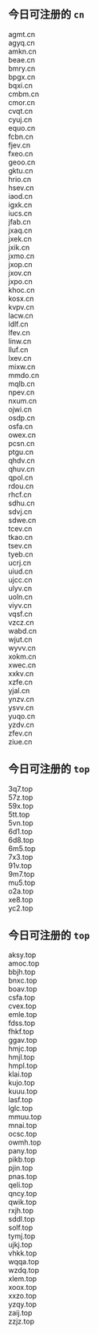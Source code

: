 
## 今日可注册的 `cn`
>
agmt.cn   
agyq.cn   
amkn.cn   
beae.cn   
bmry.cn   
bpgx.cn   
bqxi.cn   
cmbm.cn   
cmor.cn   
cvqt.cn   
cyuj.cn   
equo.cn   
fcbn.cn   
fjev.cn   
fxeo.cn   
geoo.cn   
gktu.cn   
hrio.cn   
hsev.cn   
iaod.cn   
igxk.cn   
iucs.cn   
jfab.cn   
jxaq.cn   
jxek.cn   
jxik.cn   
jxmo.cn   
jxop.cn   
jxov.cn   
jxpo.cn   
khoc.cn   
kosx.cn   
kvpv.cn   
lacw.cn   
ldlf.cn   
lfev.cn   
linw.cn   
lluf.cn   
lxev.cn   
mixw.cn   
mmdo.cn   
mqlb.cn   
npev.cn   
nxum.cn   
ojwi.cn   
osdp.cn   
osfa.cn   
owex.cn   
pcsn.cn   
ptgu.cn   
qhdv.cn   
qhuv.cn   
qpol.cn   
rdou.cn   
rhcf.cn   
sdhu.cn   
sdvj.cn   
sdwe.cn   
tcev.cn   
tkao.cn   
tsev.cn   
tyeb.cn   
ucrj.cn   
uiud.cn   
ujcc.cn   
ulyv.cn   
uoln.cn   
viyv.cn   
vqsf.cn   
vzcz.cn   
wabd.cn   
wjut.cn   
wyvv.cn   
xokm.cn   
xwec.cn   
xxkv.cn   
xzfe.cn   
yjal.cn   
ynzv.cn   
ysvv.cn   
yuqo.cn   
yzdv.cn   
zfev.cn   
ziue.cn   


## 今日可注册的 `top`
>
3q7.top   
57z.top   
59x.top   
5tt.top   
5vn.top   
6d1.top   
6d8.top   
6m5.top   
7x3.top   
91v.top   
9m7.top   
mu5.top   
o2a.top   
xe8.top   
yc2.top   


## 今日可注册的 `top`
>
aksy.top   
amoc.top   
bbjh.top   
bnxc.top   
boav.top   
csfa.top   
cvex.top   
emle.top   
fdss.top   
fhkf.top   
ggav.top   
hmjc.top   
hmjl.top   
hmpl.top   
klai.top   
kujo.top   
kuuu.top   
lasf.top   
lglc.top   
mmuu.top   
mnai.top   
ocsc.top   
owmh.top   
pany.top   
pikb.top   
pjin.top   
pnas.top   
qeli.top   
qncy.top   
qwik.top   
rxjh.top   
sddl.top   
solf.top   
tymj.top   
ujkj.top   
vhkk.top   
wqqa.top   
wzdq.top   
xlem.top   
xoox.top   
xxzo.top   
yzqy.top   
zaij.top   
zzjz.top   

